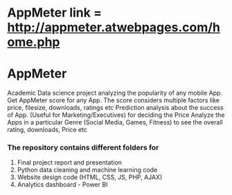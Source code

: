# AppMeter link = http://appmeter.atwebpages.com/home.php

# AppMeter
Academic Data science project analyzing the popularity of any mobile App.
Get AppMeter score for any App. The score considers multiple factors like price, filesize, downloads, ratings etc
Prediction analysis about the success of App. (Useful for Marketing/Executives) for deciding the Price
Analyze the Apps in a particular Genre (Social Media, Games, Fitness) to see the overall rating, downloads, Price etc

### The repository contains different folders for

1. Final project report and presentation
2. Python data cleaning and machine learning code
3. Website design code (HTML, CSS, JS, PHP, AJAX)
4. Analytics dashboard - Power BI
